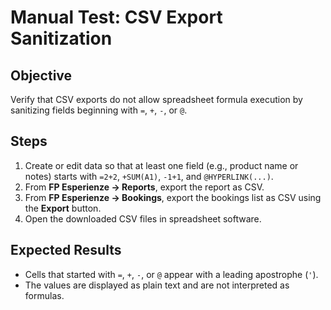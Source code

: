 # Manual Test: CSV Export Sanitization

## Objective
Verify that CSV exports do not allow spreadsheet formula execution by sanitizing fields beginning with `=`, `+`, `-`, or `@`.

## Steps
1. Create or edit data so that at least one field (e.g., product name or notes) starts with `=2+2`, `+SUM(A1)`, `-1+1`, and `@HYPERLINK(...)`.
2. From **FP Esperienze → Reports**, export the report as CSV.
3. From **FP Esperienze → Bookings**, export the bookings list as CSV using the **Export** button.
4. Open the downloaded CSV files in spreadsheet software.

## Expected Results
- Cells that started with `=`, `+`, `-`, or `@` appear with a leading apostrophe (`'`).
- The values are displayed as plain text and are not interpreted as formulas.
